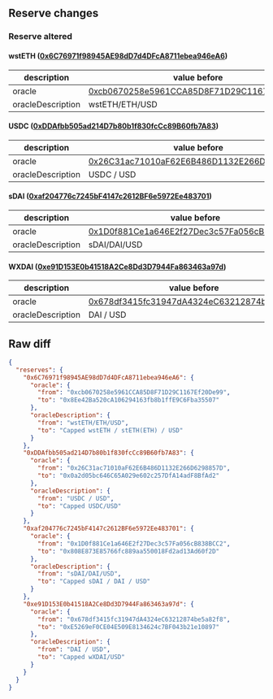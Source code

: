 ## Reserve changes

### Reserve altered

#### wstETH ([0x6C76971f98945AE98dD7d4DFcA8711ebea946eA6](https://gnosisscan.io/address/0x6C76971f98945AE98dD7d4DFcA8711ebea946eA6))

| description | value before | value after |
| --- | --- | --- |
| oracle | [0xcb0670258e5961CCA85D8F71D29C1167Ef20De99](https://gnosisscan.io/address/0xcb0670258e5961CCA85D8F71D29C1167Ef20De99) | [0x8Ee42Ba520cA106294163fb8b1ffE9C6Fba35507](https://gnosisscan.io/address/0x8Ee42Ba520cA106294163fb8b1ffE9C6Fba35507) |
| oracleDescription | wstETH/ETH/USD | Capped wstETH / stETH(ETH) / USD |


#### USDC ([0xDDAfbb505ad214D7b80b1f830fcCc89B60fb7A83](https://gnosisscan.io/address/0xDDAfbb505ad214D7b80b1f830fcCc89B60fb7A83))

| description | value before | value after |
| --- | --- | --- |
| oracle | [0x26C31ac71010aF62E6B486D1132E266D6298857D](https://gnosisscan.io/address/0x26C31ac71010aF62E6B486D1132E266D6298857D) | [0x0a2d05bc646C65A029e602c257DfA14adF8BfAd2](https://gnosisscan.io/address/0x0a2d05bc646C65A029e602c257DfA14adF8BfAd2) |
| oracleDescription | USDC / USD | Capped USDC/USD |


#### sDAI ([0xaf204776c7245bF4147c2612BF6e5972Ee483701](https://gnosisscan.io/address/0xaf204776c7245bF4147c2612BF6e5972Ee483701))

| description | value before | value after |
| --- | --- | --- |
| oracle | [0x1D0f881Ce1a646E2f27Dec3c57Fa056cB838BCC2](https://gnosisscan.io/address/0x1D0f881Ce1a646E2f27Dec3c57Fa056cB838BCC2) | [0x808E873E85766fc889aa550018Fd2ad13Ad60f2D](https://gnosisscan.io/address/0x808E873E85766fc889aa550018Fd2ad13Ad60f2D) |
| oracleDescription | sDAI/DAI/USD | Capped sDAI / DAI / USD |


#### WXDAI ([0xe91D153E0b41518A2Ce8Dd3D7944Fa863463a97d](https://gnosisscan.io/address/0xe91D153E0b41518A2Ce8Dd3D7944Fa863463a97d))

| description | value before | value after |
| --- | --- | --- |
| oracle | [0x678df3415fc31947dA4324eC63212874be5a82f8](https://gnosisscan.io/address/0x678df3415fc31947dA4324eC63212874be5a82f8) | [0xE5269eF0CE04E509E8134624c7BF043b21e10897](https://gnosisscan.io/address/0xE5269eF0CE04E509E8134624c7BF043b21e10897) |
| oracleDescription | DAI / USD | Capped wXDAI/USD |


## Raw diff

```json
{
  "reserves": {
    "0x6C76971f98945AE98dD7d4DFcA8711ebea946eA6": {
      "oracle": {
        "from": "0xcb0670258e5961CCA85D8F71D29C1167Ef20De99",
        "to": "0x8Ee42Ba520cA106294163fb8b1ffE9C6Fba35507"
      },
      "oracleDescription": {
        "from": "wstETH/ETH/USD",
        "to": "Capped wstETH / stETH(ETH) / USD"
      }
    },
    "0xDDAfbb505ad214D7b80b1f830fcCc89B60fb7A83": {
      "oracle": {
        "from": "0x26C31ac71010aF62E6B486D1132E266D6298857D",
        "to": "0x0a2d05bc646C65A029e602c257DfA14adF8BfAd2"
      },
      "oracleDescription": {
        "from": "USDC / USD",
        "to": "Capped USDC/USD"
      }
    },
    "0xaf204776c7245bF4147c2612BF6e5972Ee483701": {
      "oracle": {
        "from": "0x1D0f881Ce1a646E2f27Dec3c57Fa056cB838BCC2",
        "to": "0x808E873E85766fc889aa550018Fd2ad13Ad60f2D"
      },
      "oracleDescription": {
        "from": "sDAI/DAI/USD",
        "to": "Capped sDAI / DAI / USD"
      }
    },
    "0xe91D153E0b41518A2Ce8Dd3D7944Fa863463a97d": {
      "oracle": {
        "from": "0x678df3415fc31947dA4324eC63212874be5a82f8",
        "to": "0xE5269eF0CE04E509E8134624c7BF043b21e10897"
      },
      "oracleDescription": {
        "from": "DAI / USD",
        "to": "Capped wXDAI/USD"
      }
    }
  }
}
```